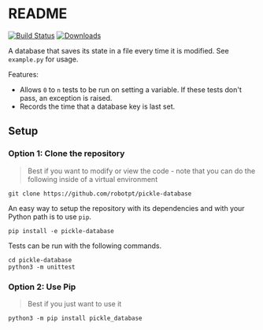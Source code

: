 README
======

[![Build Status](https://travis-ci.com/robotpt/pickle-database.svg?branch=master)](https://travis-ci.com/robotpt/pickle-database)
[![Downloads](https://pepy.tech/badge/pickle-database)](https://pepy.tech/project/pickle-database)

A database that saves its state in a file every time it is modified.
See `example.py` for usage.

Features:

* Allows `0` to `n` tests to be run on setting a variable.  If these tests don't pass, an exception is raised.
* Records the time that a database key is last set.  

Setup
-----

### Option 1: Clone the repository

> Best if you want to modify or view the code - note that you can do the following inside of a virtual environment

    git clone https://github.com/robotpt/pickle-database
    
An easy way to setup the repository with its dependencies and with your Python path
is to use `pip`.  

    pip install -e pickle-database

Tests can be run with the following commands.
    
    cd pickle-database
    python3 -m unittest

### Option 2: Use Pip

> Best if you just want to use it

    python3 -m pip install pickle_database
